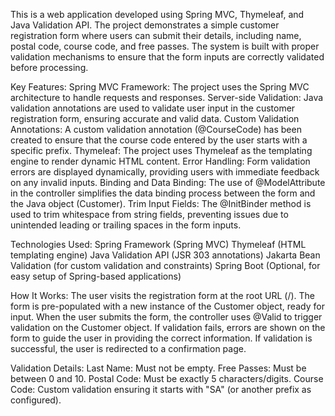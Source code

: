 This is a web application developed using Spring MVC, Thymeleaf, and Java Validation API. The project demonstrates a simple customer registration form where users can submit their details, including name, postal code, course code, and free passes. The system is built with proper validation mechanisms to ensure that the form inputs are correctly validated before processing.

Key Features:
Spring MVC Framework: The project uses the Spring MVC architecture to handle requests and responses.
Server-side Validation: Java validation annotations are used to validate user input in the customer registration form, ensuring accurate and valid data.
Custom Validation Annotations: A custom validation annotation (@CourseCode) has been created to ensure that the course code entered by the user starts with a specific prefix.
Thymeleaf: The project uses Thymeleaf as the templating engine to render dynamic HTML content.
Error Handling: Form validation errors are displayed dynamically, providing users with immediate feedback on any invalid inputs.
Binding and Data Binding: The use of @ModelAttribute in the controller simplifies the data binding process between the form and the Java object (Customer).
Trim Input Fields: The @InitBinder method is used to trim whitespace from string fields, preventing issues due to unintended leading or trailing spaces in the form inputs.

Technologies Used:
Spring Framework (Spring MVC)
Thymeleaf (HTML templating engine)
Java Validation API (JSR 303 annotations)
Jakarta Bean Validation (for custom validation and constraints)
Spring Boot (Optional, for easy setup of Spring-based applications)

How It Works:
The user visits the registration form at the root URL (/).
The form is pre-populated with a new instance of the Customer object, ready for input.
When the user submits the form, the controller uses @Valid to trigger validation on the Customer object.
If validation fails, errors are shown on the form to guide the user in providing the correct information.
If validation is successful, the user is redirected to a confirmation page.

Validation Details:
Last Name: Must not be empty.
Free Passes: Must be between 0 and 10.
Postal Code: Must be exactly 5 characters/digits.
Course Code: Custom validation ensuring it starts with "SA" (or another prefix as configured).
